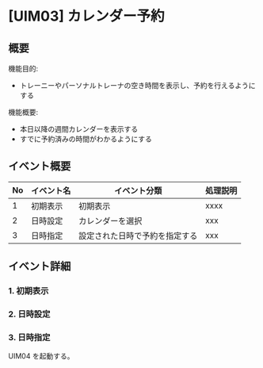 # [UIM03] カレンダー予約

## 概要

機能目的:

- トレーニーやパーソナルトレーナの空き時間を表示し、予約を行えるようにする

機能概要:

- 本日以降の週間カレンダーを表示する
- すでに予約済みの時間がわかるようにする

## イベント概要

| No | イベント名     | イベント分類 | 処理説明                                |
|----|-----------|--------|-------------------------------------|
| 1  | 初期表示      | 初期表示   | xxxx |
| 2  | 日時設定 | カレンダーを選択  | xxx                  |
| 3 | 日時指定 | 設定された日時で予約を指定する  | xxx                  |

## イベント詳細

### 1. 初期表示

### 2. 日時設定

### 3. 日時指定

UIM04 を起動する。
